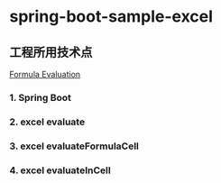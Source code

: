 # spring-boot-sample-excel
## 工程所用技术点

[Formula Evaluation](https://poi.apache.org/components/spreadsheet/eval.html)


### 1. Spring Boot
### 2. excel evaluate
### 3. excel evaluateFormulaCell
### 4. excel evaluateInCell

